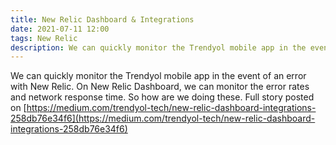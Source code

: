 ```yaml
---
title: New Relic Dashboard & Integrations
date: 2021-07-11 12:00
tags: New Relic
description: We can quickly monitor the Trendyol mobile app in the event of an error with New Relic. On New Relic Dashboard, we can monitor the error rates and network response time. So how are we doing these.
---
```


We can quickly monitor the Trendyol mobile app in the event of an error with New Relic. On New Relic Dashboard, we can monitor the error rates and network response time. So how are we doing these.
Full story posted on [https://medium.com/trendyol-tech/new-relic-dashboard-integrations-258db76e34f6](https://medium.com/trendyol-tech/new-relic-dashboard-integrations-258db76e34f6)

